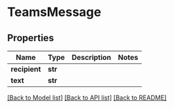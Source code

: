 # TeamsMessage

## Properties

Name | Type | Description | Notes
------------ | ------------- | ------------- | -------------
**recipient** | **str** |  | 
**text** | **str** |  | 

[[Back to Model list]](../README.md#documentation-for-models) [[Back to API list]](../README.md#documentation-for-api-endpoints) [[Back to README]](../README.md)


